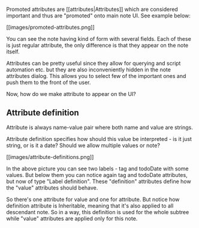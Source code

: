 Promoted attributes are [[attributes|Attributes]] which are considered important and thus are "promoted" onto main note UI. See example below:

[[images/promoted-attributes.png]]

You can see the note having kind of form with several fields. Each of these is just regular attribute, the only difference is that they appear on the note itself.

Attributes can be pretty useful since they allow for querying and script automation etc. but they are also inconveniently hidden in the note attributes dialog. This allows you to select few of the important ones and push them to the front of the user.

Now, how do we make attribute to appear on the UI?

## Attribute definition

Attribute is always name-value pair where both name and value are strings.

Attribute definition specifies how should this value be interpreted - is it just string, or is it a date? Should we allow multiple values or note?

[[images/attribute-definitions.png]]

In the above picture you can see two labels - tag and todoDate with some values. But below them you can notice again tag and todoDate attributes, but now of type "Label definition". These "definition" attributes define how the "value" attributes should behave.

So there's one attribute for value and one for attribute. But notice how definition attribute is Inheritable, meaning that it's also applied to all descendant note. So in a way, this definition is used for the whole subtree while "value" attributes are applied only for this note.

